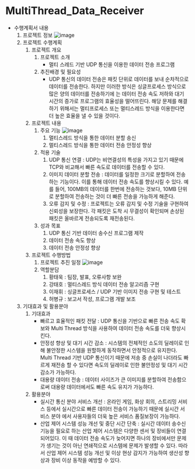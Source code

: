 # MultiThread_Data_Receiver
- 수행계획서 내용
    1. 프로젝트 정보
    ![image](https://user-images.githubusercontent.com/110087545/236786771-57b7ce6f-9c26-4b7c-b61e-ae262a0d7ab7.png)   
    2. 프로젝트 수행계획
        1. 프로젝트 개요
            1. 프로젝트 소개
                - 멀티 스레드 기반 UDP 통신을 이용한 데이터 전송 프로그램
            2. 추진배경 및 필요성
                - UDP 통신의 데이터 전송은 패킷 단위로 데이터를 보내 순차적으로 데이터를 전송한다. 하지만 이러한 방식은 싱글프로세스 방식으로 많은 양의 데이터를 전송하기에 는 데이터 전송 속도 저하와 대기 시간의 증가로 프로그램의 효율성을 떨어뜨린다. 해당 문제를 해결하기 위해서는 멀티프로세스 또는 멀티스레드 방식을 이용한다면 더 높은 효율을 낼 수 있을 것이다.
        2. 프로젝트 내용
            1. 주요 기능
                ![image](https://user-images.githubusercontent.com/110087545/236787345-cc2d4bf6-69db-4369-8d18-723a61ba1e47.png)
                1. 멀티스레드 방식을 통한 데이터 분할 송신
                2. 멀티스레드 방식을 통한 데이터 전송 안정성 향상
            2. 적용 기술
                1. UDP 통신 연결 : UDP는 비연결성의 특성을 가지고 있기 때문에 TCP와 비교해서 빠른 속도로 데이터를 전송할 수 있다.
                2. 이미지 데이터 분할 전송 : 데이터를 일정한 크기로 분할하여 전송하는 기능이다. 이를 통해 데이터 전송 속도를 향상시킬 수 있다. 예를 들어, 100MB의 데이터를 한번에 전송하는 것보다, 10MB 단위로 분할하여 전송하는 것이 더 빠른 전송을 가능하게 해준다.
                3. 오류 감지 및 수정 : 프로젝트는 오류 감지 및 수정 기술을 구현하여 신뢰성을 보장한다. 각 패킷은 도착 시 무결성이 확인되며 손상된 패킷은 올바르게 전송되도록 재전송된다.
            3. 성과 목표
                1. UDP 통신 기반 데이터 송수신 프로그램 제작
                2. 데이터 전송 속도 향상
                3. 데이터 전송 안정성 향상
        3. 프로젝트 수행방법
            1. 프로젝트 추진 일정
                ![image](https://user-images.githubusercontent.com/110087545/236788565-a1675127-3e50-4a12-ad3a-28aee2355cfc.png)
            2. 역할분담
                1. 황태욱 : 팀장, 발표, 오류사항 보완
                2. 강태호 : 멀티스레드 방식 데이터 전송 알고리즘 구현
                3. 이재휘 : 싱글프로세스 / UDP 기반 이미지 전송 구현 및 테스트
                4. 허병규 : 보고서 작성, 프로그램 개발 보조
    3. 기대효과 및 활용분야
        1. 기대효과
            - 빠르고 효율적인 패킷 전달 : UDP 통신을 기반으로 빠른 전송 속도 확보와 Multi Thread 방식을 사용하여 데이터 전송 속도를 더욱 향상시킨다.
            - 안정성 향상 및 대기 시간 감소 : 시스템의 전체적인 소도의 딜레이로 인해 불안정한 시스템을 원할하게 동작하면서 안정적으로 유지한다. Multi Thread 기반 UDP 통신이기 때문에 저송 중 손실이 나더라도 빠르게 재전송 할 수 있다면 속도의 딜레이로 인한 불안정성 및 대기 시간 감소가 가능하다.
            - 대용량 데이터 전송 : 데이터 사이즈가 큰 이미지를 분할하여 전송함으로써 대용량 데이터에서도 빠른 속도 유지가 가능하다.
        2. 활용분야
            - 실시간 통신 분야 서비스 개선 : 온라인 게임, 화상 회의, 스트리밍 서비스 등에서 실시간으로 빠른 데이터 전송이 가능하기 때문에 실시간 서비스 분야 에서 사용자들의 더욱 높은 서비스 품질보장이 가능하다.
            - 산업 제어 시스템 성능 개선 및 중단 시간 단축 : 실시간 데이터 송수신 기능을 필요로 하는 산업 제어 시스템은 다양한 센서 및 장비들이 연결되어있다.  이 때 데이터 전송 속도가 늦어지면 하나의 장비에서만 문제가 생기는 것이 아닌 연쇄적으로 시스템에 문제가 발생할 수 있다. 따라서 산업 제어 시스템 성능 개선 및 이상 현상 감지가 가능하여 생산성 향상과 장비 이상 동작을 예방할 수 있다.
